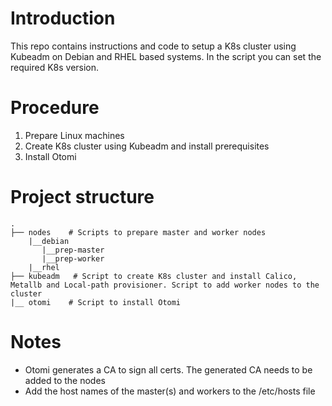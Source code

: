 # Introduction
This repo contains instructions and code to setup a K8s cluster using Kubeadm on Debian and RHEL based systems. In the script you can set the required K8s version.

# Procedure

1. Prepare Linux machines
2. Create K8s cluster using Kubeadm and install prerequisites
3. Install Otomi

# Project structure
```
.
├── nodes    # Scripts to prepare master and worker nodes
    |__debian
       |__prep-master
       |__prep-worker
    |__rhel
├── kubeadm   # Script to create K8s cluster and install Calico, Metallb and Local-path provisioner. Script to add worker nodes to the cluster
|__ otomi    # Script to install Otomi
```

# Notes

- Otomi generates a CA to sign all certs. The generated CA needs to be added to the nodes
- Add the host names of the master(s) and workers to the /etc/hosts file

